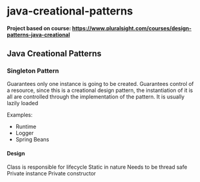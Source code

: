 # java-creational-patterns
#### Project based on course: https://www.pluralsight.com/courses/design-patterns-java-creational
## Java Creational Patterns
### Singleton Pattern
Guarantees only one instance is going to be created.
Guarantees control of a resource, since this is a creational design pattern, the instantiation of it is all are controlled through the implementation of the pattern.
It is usually lazily loaded

Examples:
 - Runtime
 - Logger
 - Spring Beans

#### Design
Class is responsible for lifecycle
Static in nature
Needs to be thread safe
Private instance
Private constructor
